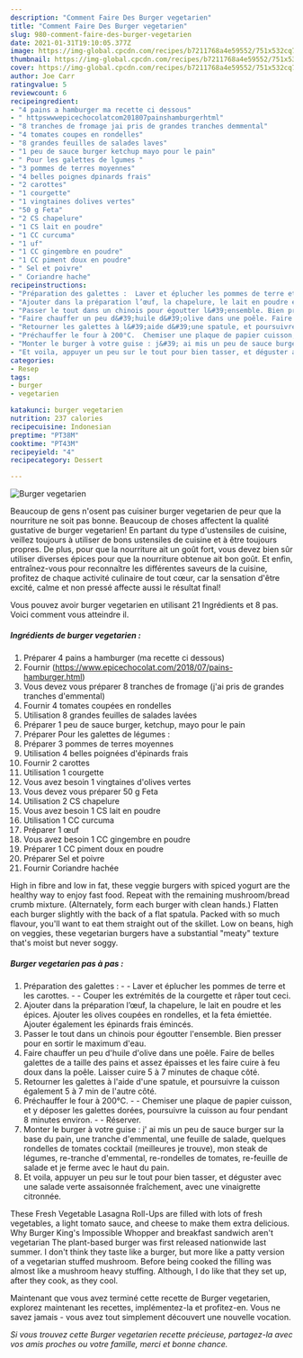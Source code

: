 ```yaml
---
description: "Comment Faire Des Burger vegetarien"
title: "Comment Faire Des Burger vegetarien"
slug: 980-comment-faire-des-burger-vegetarien
date: 2021-01-31T19:10:05.377Z
image: https://img-global.cpcdn.com/recipes/b7211768a4e59552/751x532cq70/burger-vegetarien-photo-principale-de-la-recette.jpg
thumbnail: https://img-global.cpcdn.com/recipes/b7211768a4e59552/751x532cq70/burger-vegetarien-photo-principale-de-la-recette.jpg
cover: https://img-global.cpcdn.com/recipes/b7211768a4e59552/751x532cq70/burger-vegetarien-photo-principale-de-la-recette.jpg
author: Joe Carr
ratingvalue: 5
reviewcount: 6
recipeingredient:
- "4 pains a hamburger ma recette ci dessous"
- " httpswwwepicechocolatcom201807painshamburgerhtml"
- "8 tranches de fromage jai pris de grandes tranches demmental"
- "4 tomates coupes en rondelles"
- "8 grandes feuilles de salades laves"
- "1 peu de sauce burger ketchup mayo pour le pain"
- " Pour les galettes de lgumes "
- "3 pommes de terres moyennes"
- "4 belles poignes dpinards frais"
- "2 carottes"
- "1 courgette"
- "1 vingtaines dolives vertes"
- "50 g Feta"
- "2 CS chapelure"
- "1 CS lait en poudre"
- "1 CC curcuma"
- "1 uf"
- "1 CC gingembre en poudre"
- "1 CC piment doux en poudre"
- " Sel et poivre"
- " Coriandre hache"
recipeinstructions:
- "Préparation des galettes :  Laver et éplucher les pommes de terre et les carottes.  Couper les extrémités de la courgette et râper tout ceci."
- "Ajouter dans la préparation l’œuf, la chapelure, le lait en poudre et les épices. Ajouter les olives coupées en rondelles, et la feta émiettée. Ajouter également les épinards frais émincés."
- "Passer le tout dans un chinois pour égoutter l&#39;ensemble. Bien presser pour en sortir le maximum d&#39;eau."
- "Faire chauffer un peu d&#39;huile d&#39;olive dans une poêle. Faire de belles galettes de a taille des pains et assez épaisses et les faire cuire à feu doux dans la poêle. Laisser cuire 5 à 7 minutes de chaque côté."
- "Retourner les galettes à l&#39;aide d&#39;une spatule, et poursuivre la cuisson également 5 à 7 min de l&#39;autre côté."
- "Préchauffer le four à 200°C.  Chemiser une plaque de papier cuisson, et y déposer les galettes dorées, poursuivre la cuisson au four pendant 8 minutes environ.  Réserver."
- "Monter le burger à votre guise : j&#39; ai mis un peu de sauce burger sur la base du pain, une tranche d&#39;emmental, une feuille de salade, quelques rondelles de tomates cocktail (meilleures je trouve), mon steak de légumes, re-tranche d&#39;emmental, re-rondelles de tomates, re-feuille de salade et je ferme avec le haut du pain."
- "Et voila, appuyer un peu sur le tout pour bien tasser, et déguster avec une salade verte assaisonnée fraîchement, avec une vinaigrette citronnée."
categories:
- Resep
tags:
- burger
- vegetarien

katakunci: burger vegetarien 
nutrition: 237 calories
recipecuisine: Indonesian
preptime: "PT38M"
cooktime: "PT43M"
recipeyield: "4"
recipecategory: Dessert

---
```



![Burger vegetarien](https://img-global.cpcdn.com/recipes/b7211768a4e59552/751x532cq70/burger-vegetarien-photo-principale-de-la-recette.jpg)

Beaucoup de gens n'osent pas cuisiner burger vegetarien de peur que la nourriture ne soit pas bonne. Beaucoup de choses affectent la qualité gustative de burger vegetarien! En partant du type d'ustensiles de cuisine, veillez toujours à utiliser de bons ustensiles de cuisine et à être toujours propres. De plus, pour que la nourriture ait un goût fort, vous devez bien sûr utiliser diverses épices pour que la nourriture obtenue ait bon goût. Et enfin, entraînez-vous pour reconnaître les différentes saveurs de la cuisine, profitez de chaque activité culinaire de tout cœur, car la sensation d'être excité, calme et non pressé affecte aussi le résultat final!

<!--inarticleads1-->

Vous pouvez avoir burger vegetarien en utilisant 21 Ingrédients et 8 pas. Voici comment vous atteindre il.

##### Ingrédients de burger vegetarien :

1. Préparer 4 pains a hamburger (ma recette ci dessous)
1. Fournir  (https://www.epicechocolat.com/2018/07/pains-hamburger.html)
1. Vous devez vous préparer 8 tranches de fromage (j&#39;ai pris de grandes tranches d&#39;emmental)
1. Fournir 4 tomates coupées en rondelles
1. Utilisation 8 grandes feuilles de salades lavées
1. Préparer 1 peu de sauce burger, ketchup, mayo pour le pain
1. Préparer  Pour les galettes de légumes :
1. Préparer 3 pommes de terres moyennes
1. Utilisation 4 belles poignées d&#39;épinards frais
1. Fournir 2 carottes
1. Utilisation 1 courgette
1. Vous avez besoin 1 vingtaines d&#39;olives vertes
1. Vous devez vous préparer 50 g Feta
1. Utilisation 2 CS chapelure
1. Vous avez besoin 1 CS lait en poudre
1. Utilisation 1 CC curcuma
1. Préparer 1 œuf
1. Vous avez besoin 1 CC gingembre en poudre
1. Préparer 1 CC piment doux en poudre
1. Préparer  Sel et poivre
1. Fournir  Coriandre hachée


High in fibre and low in fat, these veggie burgers with spiced yogurt are the healthy way to enjoy fast food. Repeat with the remaining mushroom/bread crumb mixture. (Alternately, form each burger with clean hands.) Flatten each burger slightly with the back of a flat spatula. Packed with so much flavour, you&#39;ll want to eat them straight out of the skillet. Low on beans, high on veggies, these vegetarian burgers have a substantial &#34;meaty&#34; texture that&#39;s moist but never soggy. 

<!--inarticleads2-->

##### Burger vegetarien pas à pas :

1. Préparation des galettes : -  - Laver et éplucher les pommes de terre et les carottes. -  - Couper les extrémités de la courgette et râper tout ceci.
1. Ajouter dans la préparation l’œuf, la chapelure, le lait en poudre et les épices. Ajouter les olives coupées en rondelles, et la feta émiettée. Ajouter également les épinards frais émincés.
1. Passer le tout dans un chinois pour égoutter l&#39;ensemble. Bien presser pour en sortir le maximum d&#39;eau.
1. Faire chauffer un peu d&#39;huile d&#39;olive dans une poêle. Faire de belles galettes de a taille des pains et assez épaisses et les faire cuire à feu doux dans la poêle. Laisser cuire 5 à 7 minutes de chaque côté.
1. Retourner les galettes à l&#39;aide d&#39;une spatule, et poursuivre la cuisson également 5 à 7 min de l&#39;autre côté.
1. Préchauffer le four à 200°C. -  - Chemiser une plaque de papier cuisson, et y déposer les galettes dorées, poursuivre la cuisson au four pendant 8 minutes environ. -  - Réserver.
1. Monter le burger à votre guise : j&#39; ai mis un peu de sauce burger sur la base du pain, une tranche d&#39;emmental, une feuille de salade, quelques rondelles de tomates cocktail (meilleures je trouve), mon steak de légumes, re-tranche d&#39;emmental, re-rondelles de tomates, re-feuille de salade et je ferme avec le haut du pain.
1. Et voila, appuyer un peu sur le tout pour bien tasser, et déguster avec une salade verte assaisonnée fraîchement, avec une vinaigrette citronnée.


These Fresh Vegetable Lasagna Roll-Ups are filled with lots of fresh vegetables, a light tomato sauce, and cheese to make them extra delicious. Why Burger King&#39;s Impossible Whopper and breakfast sandwich aren&#39;t vegetarian The plant-based burger was first released nationwide last summer. I don&#39;t think they taste like a burger, but more like a patty version of a vegetarian stuffed mushroom. Before being cooked the filling was almost like a mushroom heavy stuffing. Although, I do like that they set up, after they cook, as they cool. 

<!--inarticleads1-->

<p>
Maintenant que vous avez terminé cette recette de Burger vegetarien, explorez maintenant les recettes, implémentez-la et profitez-en. Vous ne savez jamais - vous avez tout simplement découvert une nouvelle vocation.
</p>

<p>
<i>Si vous trouvez cette Burger vegetarien recette précieuse, partagez-la avec vos amis proches ou votre famille, merci et bonne chance.</i>
</p>
